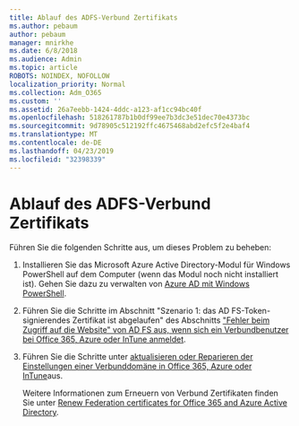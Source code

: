 ```yaml
---
title: Ablauf des ADFS-Verbund Zertifikats
ms.author: pebaum
author: pebaum
manager: mnirkhe
ms.date: 6/8/2018
ms.audience: Admin
ms.topic: article
ROBOTS: NOINDEX, NOFOLLOW
localization_priority: Normal
ms.collection: Adm_O365
ms.custom: ''
ms.assetid: 26a7eebb-1424-4ddc-a123-af1cc94bc40f
ms.openlocfilehash: 518261787b1b0df99ee7b3dc3e51dec70e4373bc
ms.sourcegitcommit: 9d78905c512192ffc4675468abd2efc5f2e4baf4
ms.translationtype: MT
ms.contentlocale: de-DE
ms.lasthandoff: 04/23/2019
ms.locfileid: "32398339"
---
```

# <a name="adfs-federation-certificate-expiring"></a>Ablauf des ADFS-Verbund Zertifikats

Führen Sie die folgenden Schritte aus, um dieses Problem zu beheben:
  
1. Installieren Sie das Microsoft Azure Active Directory-Modul für Windows PowerShell auf dem Computer (wenn das Modul noch nicht installiert ist). Gehen Sie dazu zu verwalten von [Azure AD mit Windows PowerShell](https://aka.ms/aadposh).
    
2. Führen Sie die Schritte im Abschnitt "Szenario 1: das AD FS-Token-signierendes Zertifikat ist abgelaufen" des Abschnitts ["Fehler beim Zugriff auf die Website" von AD FS aus, wenn sich ein Verbundbenutzer bei Office 365, Azure oder InTune anmeldet](https://support.microsoft.com/help/2713898/there-was-a-problem-accessing-the-site-error-from-ad-fs-when-a-federat).
    
3. Führen Sie die Schritte unter [aktualisieren oder Reparieren der Einstellungen einer Verbunddomäne in Office 365, Azure oder InTune](https://support.microsoft.com/help/2647048/how-to-update-or-repair-the-settings-of-a-federated-domain-in-office-3)aus.
    
    Weitere Informationen zum Erneuern von Verbund Zertifikaten finden Sie unter [Renew Federation certificates for Office 365 and Azure Active Directory](https://docs.microsoft.com/azure/active-directory/connect/active-directory-aadconnect-o365-certs).
    

